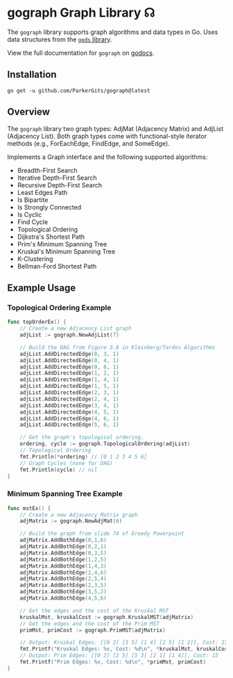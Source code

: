 # gograph Graph Library ☊

The `gograph` library supports graph algorithms and data types in Go. Uses data structures from the [`gods` library](https://github.com/ParkerGits/gods).

View the full documentation for `gograph` on [godocs](https://godocs.io/github.com/ParkerGits/gograph).

## Installation

```
go get -u github.com/ParkerGits/gograph@latest
```

## Overview

The `gograph` library two graph types: AdjMat (Adjacency Matrix) and AdjList (Adjacency List). Both graph types come with functional-style iterator methods (e.g., ForEachEdge, FindEdge, and SomeEdge).

Implements a Graph interface and the following supported algorithms:

- Breadth-First Search
- Iterative Depth-First Search
- Recursive Depth-First Search
- Least Edges Path
- Is Bipartite
- Is Strongly Connected
- Is Cyclic
- Find Cycle
- Topological Ordering
- Dijkstra's Shortest Path
- Prim's Minimum Spanning Tree
- Kruskal's Minimum Spanning Tree
- K-Clustering
- Bellman-Ford Shortest Path

## Example Usage

### Topological Ordering Example

```go
func topOrderEx() {
	// Create a new Adjacency List graph
	adjList := gograph.NewAdjList(7)

	// Build the DAG from Figure 3.8 in Kleinberg/Tardos Algorithms
	adjList.AddDirectedEdge(0, 3, 1)
	adjList.AddDirectedEdge(0, 4, 1)
	adjList.AddDirectedEdge(0, 6, 1)
	adjList.AddDirectedEdge(1, 2, 1)
	adjList.AddDirectedEdge(1, 4, 1)
	adjList.AddDirectedEdge(1, 5, 1)
	adjList.AddDirectedEdge(2, 3, 1)
	adjList.AddDirectedEdge(2, 4, 1)
	adjList.AddDirectedEdge(3, 4, 1)
	adjList.AddDirectedEdge(4, 5, 1)
	adjList.AddDirectedEdge(4, 6, 1)
	adjList.AddDirectedEdge(5, 6, 1)

	// Get the graph's topological ordering.
	ordering, cycle := gograph.TopologicalOrdering(adjList)
	// Topological Ordering
	fmt.Println(*ordering) // [0 1 2 3 4 5 6]
	// Graph Cycles (none for DAG)
	fmt.Println(cycle) // nil
}
```

### Minimum Spanning Tree Example

```go
func mstEx() {
	// Create a new Adjacency Matrix graph
	adjMatrix := gograph.NewAdjMat(6)

	// Build the graph from slide 74 of Greedy Powerpoint
	adjMatrix.AddBothEdge(0,1,6)
	adjMatrix.AddBothEdge(0,2,1)
	adjMatrix.AddBothEdge(0,3,5)
	adjMatrix.AddBothEdge(1,2,5)
	adjMatrix.AddBothEdge(1,4,3)
	adjMatrix.AddBothEdge(2,4,6)
	adjMatrix.AddBothEdge(2,5,4)
	adjMatrix.AddBothEdge(2,3,5)
	adjMatrix.AddBothEdge(3,5,2)
	adjMatrix.AddBothEdge(4,5,6)

	// Get the edges and the cost of the Kruskal MST
	kruskalMst, kruskalCost := gograph.KruskalMST(adjMatrix)
	// Get the edges and the cost of the Prim MST
	primMst, primCost := gograph.PrimMST(adjMatrix)

	// Output: Kruskal Edges: [[0 2] [3 5] [1 4] [2 5] [1 2]], Cost: 15
	fmt.Printf("Kruskal Edges: %v, Cost: %d\n", *kruskalMst, kruskalCost)
	// Output: Prim Edges: [[0 2] [2 5] [5 3] [2 1] [1 4]], Cost: 15
	fmt.Printf("Prim Edges: %v, Cost: %d\n", *primMst, primCost)
}
```
